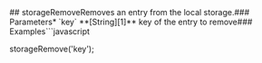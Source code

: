 <!-- Generated by documentation.js. Update this documentation by updating the source code. -->## storageRemoveRemoves an entry from the local storage.### Parameters*   `key` **[String][1]** key of the entry to remove### Examples```javascript
storageRemove('key');
```**Meta***   **version**: 1.9.0[1]: https://developer.mozilla.org/docs/Web/JavaScript/Reference/Global_Objects/String
